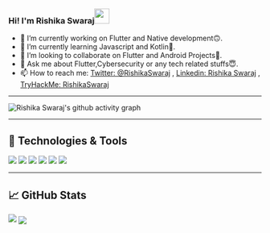 ### Hi! I'm Rishika Swaraj<img src="https://raw.githubusercontent.com/MartinHeinz/MartinHeinz/master/wave.gif" width="30px">
- 🔭 I’m currently working on Flutter and Native development🙃.
- 🌱 I’m currently learning Javascript and Kotlin💖.
- 👯 I’m looking to collaborate on  Flutter and Android Projects🙂.
- 💬 Ask me about Flutter,Cybersecurity or any tech related stuffs😇.
- 📫 How to reach me: [Twitter: @RishikaSwaraj](https://twitter.com/RishikaSwaraj?s=09) , [Linkedin: Rishika Swaraj](https://www.linkedin.com/in/rishika-swaraj-0755561a2) , [TryHackMe: RishikaSwaraj](https://tryhackme.com/p/RishikaSwaraj)

--------------------------------------------------------------------------------------------------------------------------------------------------------------------------------
![Rishika Swaraj's github activity graph](https://activity-graph.herokuapp.com/graph?username=risacker&&theme=react-dark&hide_border=true&area=true)

--------------------------------------------------------------------------------------------------------------------------------------------------------------------------------
## 🔧 Technologies & Tools
![](https://img.shields.io/badge/OS-Kali_Linux-informational?style=flat&logo=linux&logoColor=white&color=2bbc8a)
![](https://img.shields.io/badge/Editor-VSCode-informational?style=flat&logo=intellij-idea&logoColor=white&color=2bbc8a)
![](https://img.shields.io/badge/Code-C++-informational?style=flat&logo=python&logoColor=white&color=2bbc8a)
![](https://img.shields.io/badge/Code-JavaScript-informational?style=flat&logo=javascript&logoColor=white&color=2bbc8a)
![](https://img.shields.io/badge/Shell-Bash-informational?style=flat&logo=gnu-bash&logoColor=white&color=2bbc8a)
![](https://img.shields.io/badge/Tools-SQL-informational?style=flat&logo=postgresql&logoColor=white&color=2bbc8a)

--------------------------------------------------------------------------------------------------------------------------------------------------------------------------------

## &#x1f4c8; GitHub Stats
<img src= "https://github-readme-stats.vercel.app/api?username=risacker&&show_icons=true&title_color=ffffff&icon_color=bb2acf&text_color=daf7dc&bg_color=151515">

<a href="https://github.com/risacker/risacker">
  <img align="center" src="https://github-readme-stats.vercel.app/api/top-langs/?username=risacker&hide=java,html,tex&title_color=ffffff&text_color=c9cacc&icon_color=2bbc8a&bg_color=1d1f21&langs_count=3" />

